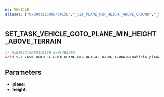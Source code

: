 ```yaml
---
ns: VEHICLE
aliases: ["0xB893215D8D4C015B","_SET_PLANE_MIN_HEIGHT_ABOVE_GROUND","_SET_PLANE_MIN_HEIGHT_ABOVE_TERRAIN"]
---
```

## SET_TASK_VEHICLE_GOTO_PLANE_MIN_HEIGHT_ABOVE_TERRAIN

```c
// 0xB893215D8D4C015B 0x8C4B63E2
void SET_TASK_VEHICLE_GOTO_PLANE_MIN_HEIGHT_ABOVE_TERRAIN(Vehicle plane, int height);
```


## Parameters
* **plane**: 
* **height**: 

